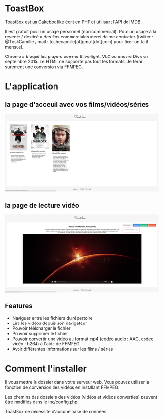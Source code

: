 # ToastBox

ToastBox est un [Cakebox like](https://github.com/Cakebox/cakebox) écrit en PHP et utilisant l'API de IMDB. 

Il est gratuit pour un usage personnel (non commercial). Pour un usage à la revente / destiné à des fins commerciales merci de me contacter (twitter : @ToshCamille / mail : tochecamille[at]gmail[dot]com) pour fixer un tarif mensuel.

Chrome a bloqué les players comme Silverlight, VLC ou encore Divx en septembre 2015. Le HTML ne supporte pas tout les formats. Je ferai surement une conversion via FFMPEG.

# L'application 


## la page d'acceuil avec vos films/vidéos/séries

![1](demo/1.png "la page d'acceuil avec vos films/vidéos/séries")


## la page de lecture vidéo

![2](demo/2.png "la page de lecture vidéo")


## Features

* Naviguer entre les fichiers du répertoire
* Lire les vidéos depuis son navigateur 
* Pouvoir télécharger le fichier
* Pouvoir supprimer le fichier
* Pouvoir convertir une vidéo au format mp4 (codec audio : AAC, codec vidéo : h264) à l'aide de FFMPEG 
* Avoir différentes informations sur les films / séries 

# Comment l'installer

Il vous mettre le dossier dans votre serveur web. Vous pouvez utiliser la fonction de conversion des vidéos en installant FFMPEG.

Les chemins des dossiers des vidéos (vidéos et vidéos converties) peuvent être modifiés dans le inc/config.php.

ToastBox ne nécessite d'aucune base de données.